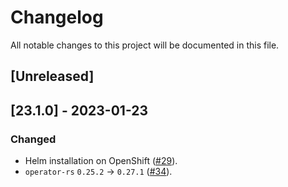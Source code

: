 # Changelog

All notable changes to this project will be documented in this file.

## [Unreleased]

## [23.1.0] - 2023-01-23

### Changed

- Helm installation on OpenShift ([#29]).
- `operator-rs` `0.25.2` -> `0.27.1` ([#34]).

[#29]: https://github.com/stackabletech/listener-operator/pull/29
[#34]: https://github.com/stackabletech/listener-operator/pull/34
